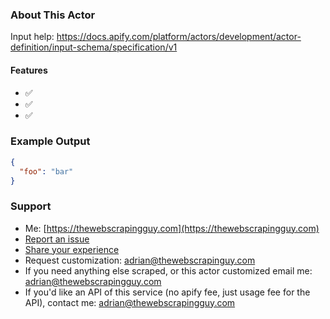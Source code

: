 ### About This Actor

Input help:
https://docs.apify.com/platform/actors/development/actor-definition/input-schema/specification/v1

#### Features

- ✅
- ✅
- ✅

### Example Output

```json
{
  "foo": "bar"
}
```

### Support

- Me: [https://thewebscrapingguy.com](https://thewebscrapingguy.com)
- [Report an issue](https://console.apify.com/actors/{actorId}#/issues)
- [Share your experience](https://console.apify.com/actors/{actorId}#/issues)
- Request customization: adrian@thewebscrapinguy.com
- If you need anything else scraped, or this actor customized email me: adrian@thewebscrapingguy.com
- If you'd like an API of this service (no apify fee, just usage fee for the API), contact me: adrian@thewebscrapingguy.com
